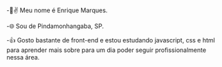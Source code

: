 -🙂✌️ Meu nome é Enrique Marques.

-🌐 Sou de Pindamonhangaba, SP.

-👍 Gosto bastante de front-end e estou estudando javascript, css e html para aprender mais sobre para um dia poder seguir profissionalmente nessa área.
